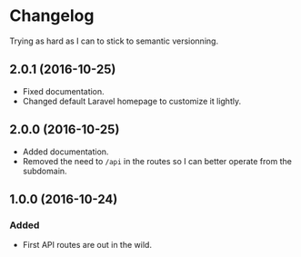 # Changelog

Trying as hard as I can to stick to semantic versionning.

## 2.0.1 (2016-10-25)
- Fixed documentation.
- Changed default Laravel homepage to customize it lightly.

## 2.0.0 (2016-10-25)
- Added documentation.
- Removed the need to `/api` in the routes so I can better operate from the subdomain.

## 1.0.0 (2016-10-24)
### Added
- First API routes are out in the wild.
